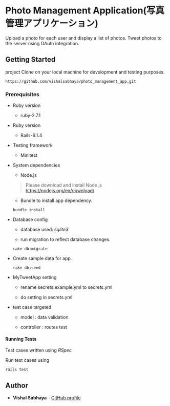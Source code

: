 # Photo Management Application(写真管理アプリケーション)

Upload a photo for each user and display a list of photos. Tweet photos to the server using OAuth integration.

## Getting Started

project Clone on your local machine for development and testing purposes.

```
https://github.com/vishalsabhaya/photo_management_app.git
```

### Prerequisites

* Ruby version

  - ruby-2.7.1

* Ruby version

  - Rails-6.1.4

* Testing framework

  - Minitest


* System dependencies

  - Node.js
  > Please download and install Node.js https://nodejs.org/en/download/

  - Bundle to install app dependency.

  ```
  bundle install
  ```

* Database config

  - database used: *sqlite3*

  - run migration to reflect database changes.

  ```
  rake db:migrate
  ```

* Create sample data for app.

  ```
  rake db:seed
  ```

* MyTweetApp setting

  - rename secrets.example.yml to secrets.yml

  - do setting in secrets.yml

* test case targeted

  - model : data validation

  - controller : routes test

#### Running Tests

Test cases written using *RSpec*

Run test cases using

  ```
  rails test
  ```

## Author

* **Vishal Sabhaya** - [GitHub profile](https://github.com/vishalsabhaya/)